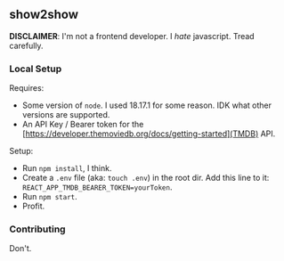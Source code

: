 ## show2show
**DISCLAIMER**: I'm not a frontend developer. I *hate* javascript. Tread carefully.

### Local Setup
Requires:
- Some version of `node`. I used 18.17.1 for some reason. IDK what other versions are supported.
- An API Key / Bearer token for the [https://developer.themoviedb.org/docs/getting-started](TMDB) API.

Setup:
- Run `npm install`, I think.
- Create a `.env` file (aka: `touch .env`) in the root dir. Add this line to it: `REACT_APP_TMDB_BEARER_TOKEN=yourToken`.
- Run `npm start`.
- Profit.

### Contributing
Don't.
